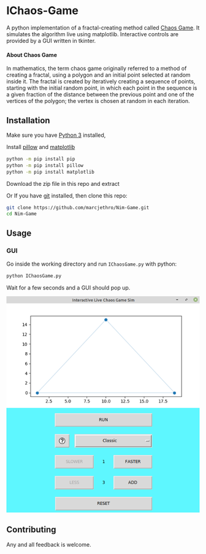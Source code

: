 # IChaos-Game

A python implementation of a fractal-creating method called [Chaos Game](https://en.wikipedia.org/wiki/Chaos_game). 
It simulates the algorithm live using matplotlib. Interactive controls are provided by a GUI written in tkinter.

#### About Chaos Game

In mathematics, the term chaos game originally referred to a method of creating a fractal, using a polygon and an initial point selected at random inside it. The fractal is created by iteratively creating a sequence of points, starting with the initial random point, in which each point in the sequence is a given fraction of the distance between the previous point and one of the vertices of the polygon; the vertex is chosen at random in each iteration.

## Installation

Make sure you have [Python 3](https://www.python.org/downloads/) installed,

Install [pillow](https://pypi.org/project/Pillow/) and [matplotlib](https://pypi.org/project/matplotlib/)
```bash
python -m pip install pip
python -m pip install pillow
python -m pip install matplotlib
```
Download the zip file in this repo and extract

Or If you have [git](https://github.com/git-guides/install-git) installed, then clone this repo:

```bash
git clone https://github.com/marcjethro/Nim-Game.git
cd Nim-Game
```

## Usage
### GUI
Go inside the working directory and run `IChaosGame.py` with python:
```bash
python IChaosGame.py
```
Wait for a few seconds and a GUI should pop up.

![Gui Picture](docpic_gui.png)

## Contributing
Any and all feedback is welcome.

